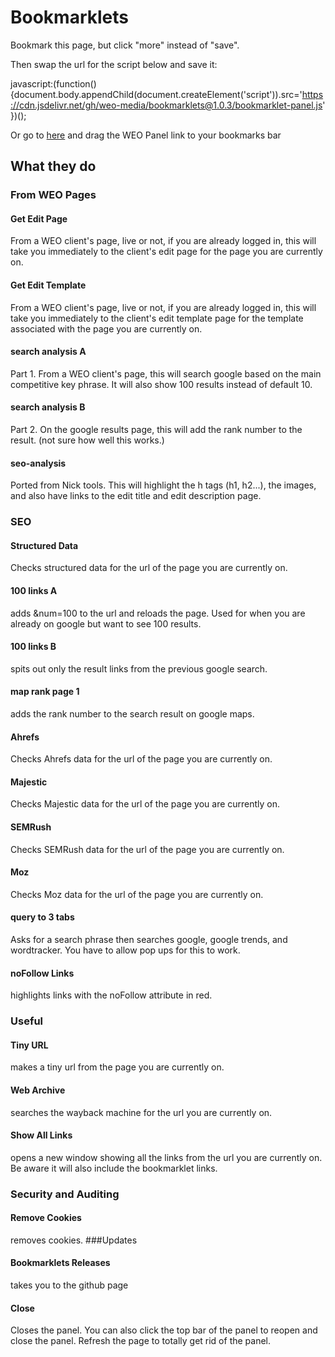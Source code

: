 # Bookmarklets

Bookmark this page, but click "more" instead of "save".

Then swap the url for the script below and save it:

javascript:(function(){document.body.appendChild(document.createElement('script')).src='https://cdn.jsdelivr.net/gh/weo-media/bookmarklets@1.0.3/bookmarklet-panel.js' })();

Or go to [here](http://www.weo2.com/p/dentist-Bookmarklets-Panel-p43800.asp) and drag the WEO Panel link to your bookmarks bar

## What they do
### From WEO Pages
#### Get Edit Page
From a WEO client's page, live or not, if you are already logged in, this will take you immediately to the client's edit page for the page you are currently on.
#### Get Edit Template
From a WEO client's page, live or not, if you are already logged in, this will take you immediately to the client's edit template page for the template associated with the page you are currently on.
#### search analysis A
Part 1. From a WEO client's page, this will search google based on the main competitive key phrase. It will also show 100 results instead of default 10.
#### search analysis B
Part 2. On the google results page, this will add the rank number to the result. (not sure how well this works.)
#### seo-analysis
Ported from Nick tools. This will highlight the h tags (h1, h2...), the images, and also have links to the edit title and edit description page.
### SEO
#### Structured Data
Checks structured data for the url of the page you are currently on. 
#### 100 links A
adds &num=100 to the url and reloads the page. Used for when you are already on google but want to see 100 results.
#### 100 links B
spits out only the result links from the previous google search. 
#### map rank page 1
adds the rank number to the search result on google maps.
#### Ahrefs
Checks Ahrefs data for the url of the page you are currently on.
#### Majestic
Checks Majestic data for the url of the page you are currently on.
#### SEMRush
Checks SEMRush data for the url of the page you are currently on.
#### Moz
Checks Moz data for the url of the page you are currently on.
#### query to 3 tabs
Asks for a search phrase then searches google, google trends, and wordtracker. You have to allow pop ups for this to work.
#### noFollow Links
highlights links with the noFollow attribute in red.
### Useful
#### Tiny URL
makes a tiny url from the page you are currently on.
#### Web Archive
searches the wayback machine for the url you are currently on.
#### Show All Links
opens a new window showing all the links from the url you are currently on. Be aware it will also include the bookmarklet links.
### Security and Auditing
#### Remove Cookies
removes cookies.
###Updates
#### Bookmarklets Releases
takes you to the github page
#### Close
Closes the panel. You can also click the top bar of the panel to reopen and close the panel. Refresh the page to totally get rid of the panel.